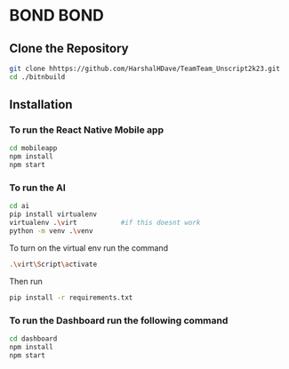 
# BOND BOND



## Clone the Repository

```bash
git clone hhttps://github.com/HarshalHDave/TeamTeam_Unscript2k23.git
cd ./bitnbuild
```

## Installation

### To run the React Native Mobile app
```bash
cd mobileapp
npm install
npm start
```

### To run the AI
```bash
cd ai
pip install virtualenv
virtualenv .\virt           #if this doesnt work
python -m venv .\venv
```

To turn on the virtual env run the command
```bash
.\virt\Script\activate
```

Then run
```bash
pip install -r requirements.txt
```

### To run the Dashboard run the following command

```bash
cd dashboard
npm install
npm start
```







